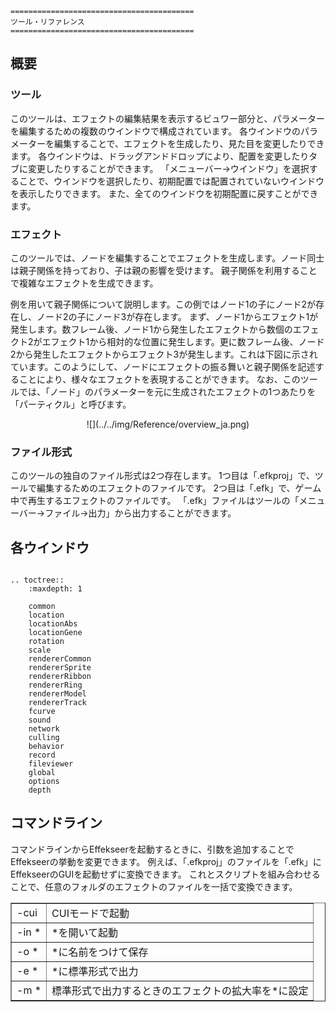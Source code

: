 ﻿```eval_rst
=========================================
ツール・リファレンス
=========================================
```

## 概要

### ツール

このツールは、エフェクトの編集結果を表示するビュワー部分と、パラメーターを編集するための複数のウインドウで構成されています。 各ウインドウのパラメーターを編集することで、エフェクトを生成したり、見た目を変更したりできます。 各ウインドウは、ドラッグアンドドロップにより、配置を変更したりタブに変更したりすることができます。 「メニューバー->ウインドウ」を選択することで、ウインドウを選択したり、初期配置では配置されていないウインドウを表示したりできます。 また、全てのウインドウを初期配置に戻すことができます。

### エフェクト

このツールでは、ノードを編集することでエフェクトを生成します。ノード同士は親子関係を持っており、子は親の影響を受けます。 親子関係を利用することで複雑なエフェクトを生成できます。

例を用いて親子関係について説明します。この例ではノード1の子にノード2が存在し、ノード2の子にノード3が存在します。 まず、ノード1からエフェクト1が発生します。数フレーム後、ノード1から発生したエフェクトから数個のエフェクト2がエフェクト1から相対的な位置に発生します。更に数フレーム後、ノード2から発生したエフェクトからエフェクト3が発生します。これは下図に示されています。このようにして、ノードにエフェクトの振る舞いと親子関係を記述することにより、様々なエフェクトを表現することができます。 なお、このツールでは、「ノード」のパラメーターを元に生成されたエフェクトの1つあたりを「パーティクル」と呼びます。

<div align="center">![](../../img/Reference/overview_ja.png)</div>

### ファイル形式

このツールの独自のファイル形式は2つ存在します。 1つ目は「.efkproj」で、ツールで編集するためのエフェクトのファイルです。 2つ目は「.efk」で、ゲーム中で再生するエフェクトのファイルです。 「.efk」ファイルはツールの「メニューバー->ファイル->出力」から出力することができます。

## 各ウインドウ

```eval_rst

.. toctree::
    :maxdepth: 1

    common
    location
    locationAbs
    locationGene
    rotation
    scale
    rendererCommon
    rendererSprite
    rendererRibbon
    rendererRing
    rendererModel
    rendererTrack
    fcurve
    sound
    network
    culling
    behavior
    record
    fileviewer
    global
    options
    depth
```

## コマンドライン

コマンドラインからEffekseerを起動するときに、引数を追加することでEffekseerの挙動を変更できます。 例えば、「.efkproj」のファイルを「.efk」にEffekseerのGUIを起動せずに変換できます。 これとスクリプトを組み合わせることで、任意のフォルダのエフェクトのファイルを一括で変換できます。

<table border="1">

<tbody>

<tr>

<td nowrap="">-cui</td>

<td>CUIモードで起動</td>

</tr>

<tr>

<td nowrap="">-in *</td>

<td>*を開いて起動</td>

</tr>

<tr>

<td nowrap="">-o *</td>

<td>*に名前をつけて保存</td>

</tr>

<tr>

<td nowrap="">-e *</td>

<td>*に標準形式で出力</td>

</tr>

<tr>

<td nowrap="">-m *</td>

<td>標準形式で出力するときのエフェクトの拡大率を*に設定</td>

</tr>

</tbody>

</table>

